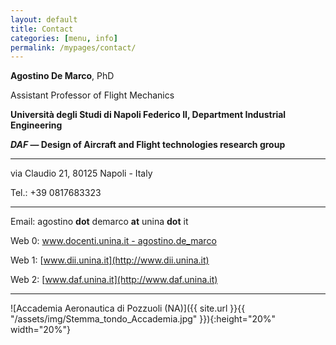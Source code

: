 ```yaml
---
layout: default
title: Contact
categories: [menu, info]
permalink: /mypages/contact/
---
```


**Agostino De Marco**, PhD

Assistant Professor of Flight Mechanics

**Università degli Studi di Napoli Federico II, Department Industrial Engineering**

**_DAF_ — Design of Aircraft and Flight technologies research group**

---

via Claudio 21, 80125 Napoli - Italy

Tel.: +39 0817683323

---

Email: agostino **dot** demarco **at** unina **dot** it

Web 0: [www.docenti.unina.it - agostino.de_marco](https://www.docenti.unina.it/#!/professor/41474f5354494e4f4445204d4152434f444d5247544e36394d33314739363452/riferimenti)

Web 1: [www.dii.unina.it](http://www.dii.unina.it)

Web 2: [www.daf.unina.it](http://www.daf.unina.it)

---

![Accademia Aeronautica di Pozzuoli (NA)]({{ site.url }}{{ "/assets/img/Stemma_tondo_Accademia.jpg" }}){:height="20%" width="20%"}
